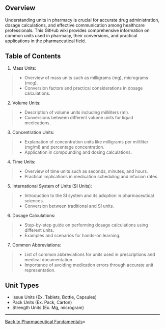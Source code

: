 ## Overview
Understanding units in pharmacy is crucial for accurate drug administration, dosage calculations, and effective communication among healthcare professionals. This GitHub wiki provides comprehensive information on common units used in pharmacy, their conversions, and practical applications in the pharmaceutical field.

## Table of Contents

1. Mass Units:
> * Overview of mass units such as milligrams (mg), micrograms (mcg).
> * Conversion factors and practical considerations in dosage calculations.

2. Volume Units:
> * Description of volume units including milliliters (ml).
> * Conversions between different volume units for liquid medications.

3. Concentration Units:
> * Explanation of concentration units like milligrams per milliliter (mg/ml) and percentage concentration.
> * Application in compounding and dosing calculations.

4. Time Units:
> * Overview of time units such as seconds, minutes, and hours.
> * Practical implications in medication scheduling and infusion rates.

5. International System of Units (SI Units):
> * Introduction to the SI system and its adoption in pharmaceutical sciences.
> * Conversion between traditional and SI units.

6. Dosage Calculations:
> * Step-by-step guide on performing dosage calculations using different units.
> * Examples and scenarios for hands-on learning.

7. Common Abbreviations:
> * List of common abbreviations for units used in prescriptions and medical documentation.
> * Importance of avoiding medication errors through accurate unit representation.

## Unit Types

* Issue Units (Ex. Tablets, Bottle, Capsules)
* Pack Units (Ex. Pack, Carton)
* Strength Units (Ex. Mg, microgram)

***

[Back to Pharmaceutical Fundamentals](https://github.com/hmislk/hmis/wiki/Pharmaceutical-Fundamentals)> 